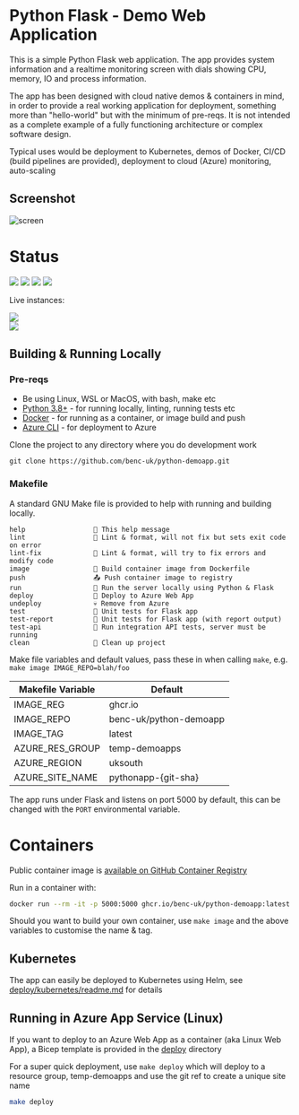 # Python Flask - Demo Web Application

This is a simple Python Flask web application. The app provides system information and a realtime monitoring screen with dials showing CPU, memory, IO and process information.

The app has been designed with cloud native demos & containers in mind, in order to provide a real working application for deployment, something more than "hello-world" but with the minimum of pre-reqs. It is not intended as a complete example of a fully functioning architecture or complex software design.

Typical uses would be deployment to Kubernetes, demos of Docker, CI/CD (build pipelines are provided), deployment to cloud (Azure) monitoring, auto-scaling

## Screenshot

![screen](https://user-images.githubusercontent.com/14982936/30533171-db17fccc-9c4f-11e7-8862-eb8c148fedea.png)

# Status

![](https://img.shields.io/github/last-commit/benc-uk/python-demoapp) ![](https://img.shields.io/github/release-date/benc-uk/python-demoapp) ![](https://img.shields.io/github/v/release/benc-uk/python-demoapp) ![](https://img.shields.io/github/commit-activity/y/benc-uk/python-demoapp)

Live instances:

[![](https://img.shields.io/website?label=Hosted%3A%20Azure%20App%20Service&up_message=online&url=https%3A%2F%2Fpython-demoapp.azurewebsites.net%2F)](https://python-demoapp.azurewebsites.net/)  
[![](https://img.shields.io/website?label=Hosted%3A%20Kubernetes&up_message=online&url=https%3A%2F%2Fpython-demoapp.kube.benco.io%2F)](https://python-demoapp.kube.benco.io/)

## Building & Running Locally

### Pre-reqs

- Be using Linux, WSL or MacOS, with bash, make etc
- [Python 3.8+](https://www.python.org/downloads/) - for running locally, linting, running tests etc
- [Docker](https://docs.docker.com/get-docker/) - for running as a container, or image build and push
- [Azure CLI](https://docs.microsoft.com/en-us/cli/azure/install-azure-cli-linux) - for deployment to Azure

Clone the project to any directory where you do development work

```
git clone https://github.com/benc-uk/python-demoapp.git
```

### Makefile

A standard GNU Make file is provided to help with running and building locally.

```text
help                 💬 This help message
lint                 🔎 Lint & format, will not fix but sets exit code on error
lint-fix             📜 Lint & format, will try to fix errors and modify code
image                🔨 Build container image from Dockerfile
push                 📤 Push container image to registry
run                  🏃 Run the server locally using Python & Flask
deploy               🚀 Deploy to Azure Web App
undeploy             💀 Remove from Azure
test                 🎯 Unit tests for Flask app
test-report          🎯 Unit tests for Flask app (with report output)
test-api             🚦 Run integration API tests, server must be running
clean                🧹 Clean up project
```

Make file variables and default values, pass these in when calling `make`, e.g. `make image IMAGE_REPO=blah/foo`

| Makefile Variable | Default                |
| ----------------- | ---------------------- |
| IMAGE_REG         | ghcr<span>.</span>io   |
| IMAGE_REPO        | benc-uk/python-demoapp |
| IMAGE_TAG         | latest                 |
| AZURE_RES_GROUP   | temp-demoapps          |
| AZURE_REGION      | uksouth                |
| AZURE_SITE_NAME   | pythonapp-{git-sha}    |

The app runs under Flask and listens on port 5000 by default, this can be changed with the `PORT` environmental variable.

# Containers

Public container image is [available on GitHub Container Registry](https://github.com/users/benc-uk/packages/container/package/python-demoapp)

Run in a container with:

```bash
docker run --rm -it -p 5000:5000 ghcr.io/benc-uk/python-demoapp:latest
```

Should you want to build your own container, use `make image` and the above variables to customise the name & tag.

## Kubernetes

The app can easily be deployed to Kubernetes using Helm, see [deploy/kubernetes/readme.md](deploy/kubernetes/readme.md) for details

## Running in Azure App Service (Linux)

If you want to deploy to an Azure Web App as a container (aka Linux Web App), a Bicep template is provided in the [deploy](deploy/) directory

For a super quick deployment, use `make deploy` which will deploy to a resource group, temp-demoapps and use the git ref to create a unique site name

```bash
make deploy
```

